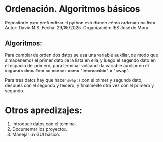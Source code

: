 # Ordenación. Algoritmos básicos
Repositorio para profundizar el python estudiando cómo ordenar una lista.
Autor: David.M.S.
Fecha: 29/05/2025.
Organización: IES José de Mora.

## Algoritmos:
Para cambiar de orden dos datos se usa una variable auxiliar, de modo que almacenemos el primer dato de la lista en ella, y luego el segundo dato en el espacio del primero, para terminar volcando la variable auxiliar en el segundo dato. Esto se conoce como "intercambio" o "swap".

Para tres datos hay que hacer ```swap()``` con el primer y segundo dato, después con el segundo y tercero, y finalmente otra vez con el primero y segundo.

# Otros apredizajes:
1. Introducir datos con el terminal.
2. Documentar los proyectos.
3. Manejar un GUI básico.